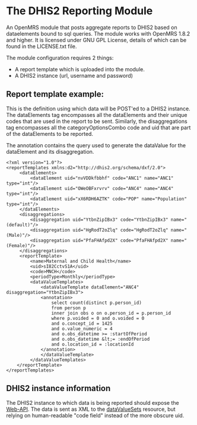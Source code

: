 ﻿The DHIS2 Reporting Module
=========
An OpenMRS module that posts aggregate reports to DHIS2 based on dataelements bound to sql queries. The module works with OpenMRS 1.8.2 and higher. It is licensed under GNU GPL License, details of which can be found in the LICENSE.txt file.

The module configuration requires 2 things:

  - A report template which is uploaded into the module.
  - A DHIS2 instance (url, username and password)

Report template example:
-
This is the definition using which data will be POST'ed to a DHIS2 instance. The dataElements tag encompasses all the dataElements and their unique codes that are used in the report to be sent. Similarly, the disaggregations tag encompasses all the categoryOptionsCombo code and uid that are part of the dataElements to be reported.

The annotation contains the query used to generate the dataValue for the dataElement and its disaggregation.

    <?xml version="1.0"?>
    <reportTemplates xmlns:d2="http://dhis2.org/schema/dxf/2.0">
         <dataElements>
             <dataElement uid="nvVDDkfbbhf" code="ANC1" name="ANC1" type="int"/>
             <dataElement uid="OWeOBFxrvrv" code="ANC4" name="ANC4" type="int"/>
             <dataElement uid="xX6RDH6AZTK" code="POP" name="Population" type="int"/>
         </dataElements>
         <disaggregations>
             <disaggregation uid="YtbnZipIBx3" code="YtbnZipIBx3" name="(default)"/>
             <disaggregation uid="HgRodT2oZlq" code="HgRodT2oZlq" name="(Male)"/>
             <disaggregation uid="PfaFHAfpd2X" code="PfaFHAfpd2X" name="(Female)"/>
         </disaggregations>
         <reportTemplate>
             <name>Maternal and Child Health</name>
             <uid>sI82CctvS1A</uid>
             <code>MNCH</code>
             <periodType>Monthly</periodType>
             <dataValueTemplates>
                 <dataValueTemplate dataElement="ANC4" disaggregation="YtbnZipIBx3">
                 <annotation>
                     select count(distinct p.person_id)
                     from person p
                     inner join obs o on o.person_id = p.person_id
                     where p.voided = 0 and o.voided = 0
                     and o.concept_id = 1425 
                     and o.value_numeric = 4
                     and o.obs_datetime >= :startOfPeriod
                     and o.obs_datetime &lt;= :endOfPeriod
                     and o.location_id = :locationId
                 </annotation>
                 </dataValueTemplate>
             </dataValueTemplates>
        </reportTemplate>
    </reportTemplates>
    
DHIS2 instance information
-

The DHIS2 instance to which data is being reported should expose the [Web-API](http://dhis2.org/doc/snapshot/en/user/html/ch23.html). The data is sent as XML to the [dataValueSets](http://dhis2.org/doc/snapshot/en/user/html/ch23s05.html) resource, but relying on human-readable "code field" instead of the more obscure uid.
